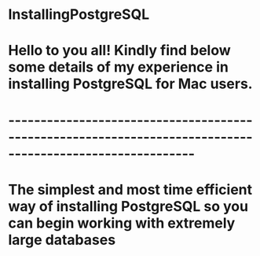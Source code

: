 # InstallingPostgreSQL
# Hello to you all! Kindly find below some details of my experience in installing PostgreSQL for Mac users. 
# ---------------------------------------------------------------------------------------------------------
# The simplest and most time efficient way of installing PostgreSQL so you can begin working with extremely large databases
# 
